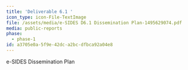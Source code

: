 ```yaml
---
title: 'Deliverable 6.1 '
icon_type: icon-File-TextImage
file: /assets/media/e-SIDES D6.1 Dissemination Plan-1495629074.pdf
media: public-reports
phase:
  - phase-1
id: a3705e0a-5f9e-42dc-a2bc-dfbca92a04e8
---
```

<p>e-SIDES Dissemination Plan
</p>